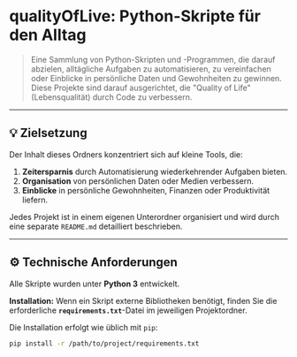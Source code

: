 # qualityOfLive: Python-Skripte für den Alltag

> Eine Sammlung von Python-Skripten und -Programmen, die darauf abzielen, alltägliche Aufgaben zu automatisieren, zu vereinfachen oder Einblicke in persönliche Daten und Gewohnheiten zu gewinnen. Diese Projekte sind darauf ausgerichtet, die "Quality of Life" (Lebensqualität) durch Code zu verbessern.

---

## 💡 Zielsetzung

Der Inhalt dieses Ordners konzentriert sich auf kleine Tools, die:
1.  **Zeitersparnis** durch Automatisierung wiederkehrender Aufgaben bieten.
2.  **Organisation** von persönlichen Daten oder Medien verbessern.
3.  **Einblicke** in persönliche Gewohnheiten, Finanzen oder Produktivität liefern.

Jedes Projekt ist in einem eigenen Unterordner organisiert und wird durch eine separate `README.md` detailliert beschrieben.

---

## ⚙️ Technische Anforderungen

Alle Skripte wurden unter **Python 3** entwickelt.

**Installation:**
Wenn ein Skript externe Bibliotheken benötigt, finden Sie die erforderliche **`requirements.txt`**-Datei im jeweiligen Projektordner.

Die Installation erfolgt wie üblich mit `pip`:

```bash
pip install -r /path/to/project/requirements.txt

